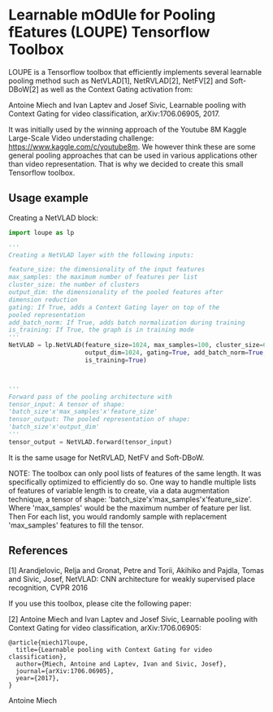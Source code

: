 # Learnable mOdUle for Pooling fEatures (LOUPE) Tensorflow Toolbox

LOUPE is a Tensorflow toolbox that efficiently implements several learnable pooling method such as NetVLAD[1],
NetRVLAD[2], NetFV[2] and Soft-DBoW[2] as well as the Context Gating activation from: 

Antoine Miech and Ivan Laptev and Josef Sivic, Learnable pooling with Context Gating for video classification, arXiv:1706.06905, 2017.

It was initially used by the winning approach of the Youtube 8M Kaggle Large-Scale Video understading challenge:
 https://www.kaggle.com/c/youtube8m. We however think these are some general pooling approaches that can be used
in various applications other than video representation. That is why we decided to create this small Tensorflow toolbox.


## Usage example

Creating a NetVLAD block:

```python
import loupe as lp

'''
Creating a NetVLAD layer with the following inputs:

feature_size: the dimensionality of the input features
max_samples: the maximum number of features per list
cluster_size: the number of clusters
output_dim: the dimensionality of the pooled features after 
dimension reduction
gating: If True, adds a Context Gating layer on top of the 
pooled representation
add_batch_norm: If True, adds batch normalization during training
is_training: If True, the graph is in training mode
'''
NetVLAD = lp.NetVLAD(feature_size=1024, max_samples=100, cluster_size=64, 
                     output_dim=1024, gating=True, add_batch_norm=True,
                     is_training=True)



'''
Forward pass of the pooling architecture with
tensor_input: A tensor of shape:
'batch_size'x'max_samples'x'feature_size'
tensor_output: The pooled representation of shape:
'batch_size'x'output_dim'
'''
tensor_output = NetVLAD.forward(tensor_input)
```
It is the same usage for NetRVLAD, NetFV and Soft-DBoW.

NOTE: The toolbox can only pool lists of features of the same length.
It was specifically optimized to efficiently do so.
One way to handle multiple lists of features of variable length
is to create, via a data augmentation technique, a tensor of shape: 'batch_size'x'max_samples'x'feature_size'.
Where 'max_samples' would be the maximum number of feature per list.
Then For each list, you would randomly sample with replacement 'max_samples' features to fill the 
tensor.

## References

[1] Arandjelovic, Relja and Gronat, Petre and Torii, Akihiko and Pajdla, Tomas and Sivic, Josef, NetVLAD: CNN architecture for weakly supervised place recognition, CVPR 2016

If you use this toolbox, please cite the following paper:

[2] Antoine Miech and Ivan Laptev and Josef Sivic, Learnable pooling with Context Gating for video classification, arXiv:1706.06905:
```
@article{miech17loupe,
  title={Learnable pooling with Context Gating for video classification},
  author={Miech, Antoine and Laptev, Ivan and Sivic, Josef},
  journal={arXiv:1706.06905},
  year={2017},
}
```



Antoine Miech
